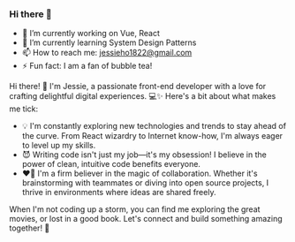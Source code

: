 ### Hi there 👋

- 🔭 I’m currently working on Vue, React
- 🌱 I’m currently learning System Design Patterns
- 📫 How to reach me: jessieho1822@gmail.com
- ⚡ Fun fact: I am a fan of bubble tea!
  
Hi there! 👋 I'm Jessie, a passionate front-end developer with a love for crafting delightful digital experiences. 💻✨
Here's a bit about what makes me tick:
- 💡 I'm constantly exploring new technologies and trends to stay ahead of the curve. From React wizardry to Internet know-how, I'm always eager to level up my skills.
- 😈 Writing code isn't just my job—it's my obsession! I believe in the power of clean, intuitive code benefits everyone.
- ❤️‍🔥 I'm a firm believer in the magic of collaboration. Whether it's brainstorming with teammates or diving into open source projects, I thrive in environments where ideas are shared freely.


When I'm not coding up a storm, you can find me exploring the great movies, or lost in a good book. Let's connect and build something amazing together! 🚀
